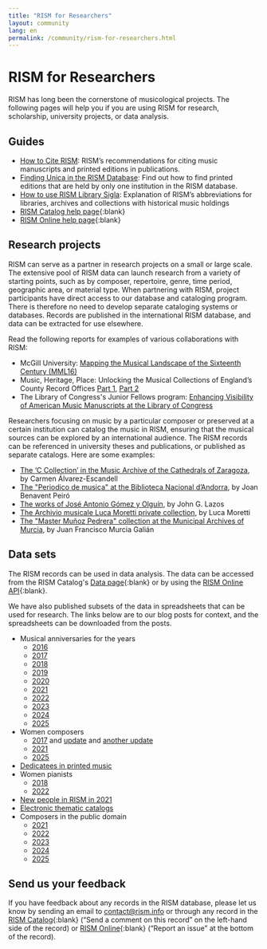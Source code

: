 ```yaml
---
title: "RISM for Researchers"
layout: community
lang: en
permalink: /community/rism-for-researchers.html
---
```


# RISM for Researchers  

RISM has long been the cornerstone of musicological projects. The following pages will help you if you are using RISM for research, scholarship, university projects, or data analysis.  

## Guides  

- [How to Cite RISM](/community/how-to-cite-rism.html): RISM’s recommendations for citing music manuscripts and printed editions in publications.    
- [Finding Unica in the RISM Database](/community/finding-unica-in-rism.html): Find out how to find printed editions that are held by only one institution in the RISM database.  
- [How to use RISM Library Sigla](/community/sigla/about.html): Explanation of RISM’s abbreviations for libraries, archives and collections with historical music holdings  
- [RISM Catalog help page](https://opac.rism.info/main-menu-/kachelmenu/help){:blank}  
- [RISM Online help page](https://rism.online/about/help){:blank}  

## Research projects  

RISM can serve as a partner in research projects on a small or large scale. The extensive pool of RISM data can launch research from a variety of starting points, such as by composer, repertoire, genre, time period, geographic area, or material type. When partnering with RISM, project participants have direct access to our database and cataloging program. There is therefore no need to develop separate cataloging systems or databases. Records are published in the international RISM database, and data can be extracted for use elsewhere.  

Read the following reports for examples of various collaborations with RISM:  
- McGill University: [Mapping the Musical Landscape of the Sixteenth Century (MML16)](/in_the_news/2019/07/29/mapping-the-musical-landscape-of-the-sixteenth.html)   
- Music, Heritage, Place: Unlocking the Musical Collections of England’s County Record Offices [Part 1](/library_collections/2024/09/26/music-from-english-local-archives-in-rism.html), [Part 2](/library_collections/2024/10/04/musical-discoveries-from-english-local-archives.html)   
- The Library of Congress's Junior Fellows program: [Enhancing Visibility of American Music Manuscripts at the Library of Congress](/library_collections/2024/02/08/library-of-congress-summer-report.html)

Researchers focusing on music by a particular composer or preserved at a certain institution can catalog the music in RISM, ensuring that the musical sources can be explored by an international audience. The RISM records can be referenced in university theses and publications, or published as separate catalogs. Here are some examples:  
-  [The ‘C Collection’ in the Music Archive of the Cathedrals of Zaragoza](/new_publications/2023/08/17/discovering-new-music-collections.html), by Carmen Álvarez-Escandell
- [The "Periodico de musica" at the Biblioteca Nacional d’Andorra](/new_at_rism/2020/06/15/the-first-record-from-andorra-in-rism-the.html), by Joan Benavent Peiró  
- [The works of José Antonio Gómez y Olguín](/new_publications/2016/03/07/jos%C3%A9-antonio-g%C3%B3mez-y-olgu%C3%ADn-18051876-y-su-cat%C3%A1logo.html), by John G. Lazos  
- [The Archivio musicale Luca Moretti private collection](/library_collections/2023/06/01/the-archivio-musicale-luca-moretti-in-rism.html), by Luca Moretti  
- [The "Master Muñoz Pedrera" collection at the Municipal Archives of Murcia](/library_collections/2023/09/14/pedrera-collection-murcia.html), by Juan Francisco Murcia Galián   

## Data sets  

The RISM records can be used in data analysis. The data can be accessed from the RISM Catalog's [Data page](https://opac.rism.info/main-menu-/kachelmenu/data){:blank} or by using the [RISM Online API](https://rism.online/docs/api/api/){:blank}.  

We have also published subsets of the data in spreadsheets that can be used for research. The links below are to our blog posts for context, and the spreadsheets can be downloaded from the posts.
- Musical anniversaries for the years  
    - [2016](/musical_anniversaries/2016/01/04/musical-anniversaries-in-2016.html)  
    - [2017](/musical_anniversaries/2017/01/10/musical-anniversaries-in-2017.html)   
    - [2018](/musical_anniversaries/2018/01/08/musical-anniversaries-in-2018.html)   
    - [2019](/musical_anniversaries/2019/01/14/musical-anniversaries-in-2019.html)   
    - [2020](/musical_anniversaries/2020/01/09/2020-not-just-beethoven.html)   
    - [2021](/musical_anniversaries/2021/01/14/composer-anniversaries-2021.html)   
    - [2022](/musical_anniversaries/2022/01/10/musician-anniversaries-2022.html)   
    - [2023](/musical_anniversaries/2023/01/09/musical-anniversaries-in-2023.html)   
    - [2024](/musical_anniversaries/2024/01/11/musical-anniversaries-in-2024.html)  
    - [2025](/musical_anniversaries/2025/01/09/musical-anniversaries-in-2025.html)  
- Women composers  
    - [2017](/events/2017/03/08/international-womens-day-women-composers-in.html) and [update](/new_at_rism/2017/06/29/eight-more-women-composers.html) and [another  update](/new_at_rism/2017/10/19/twelve-more-women-composers.html)   
    - [2021](/events/2021/03/08/international-womens-day-2021-women-composers-rism.html)   
    - [2025](/events/2025/03/06/international-womens-day-women-composers.html)
- [Dedicatees in printed music](/events/2022/02/14/musical-dedications-in-love-and-friendship.html)   
- Women pianists  
   - [2018](/events/2018/03/08/international-womens-day-women-pianists-in-rism.html)   
   - [2022](/events/2022/03/08/international-womens-day-women-pianists-in-rism.html)   
- [New people in RISM in 2021](/new_at_rism/2022/02/24/new-people-in-the-rism-online-catalog-2021.html)   
- [Electronic thematic catalogs](/new_at_rism/2020/11/09/electronic-thematic-catalogs.html)  
- Composers in the public domain
    - [2021](/in_the_news/2021/02/22/public-domain-music-2021.html)  
    - [2022](/in_the_news/2022/01/20/the-musical-public-domain-in-2022.html)
    - [2023](/in_the_news/2023/02/14/public-domain-2023.html)   
    - [2024](/in_the_news/2024/01/25/musical-public-domain-2024.html)   
    - [2025](/in_the_news/2025/02/20/public-domain-2025.html)  

## Send us your feedback  

If you have feedback about any records in the RISM database, please let us know by sending an email to [contact@rism.info](mailto:contact@rism.info) or through any record in the [RISM Catalog](https://opac.rism.info/main-menu-/kachelmenu){:blank} (“Send a comment on this record” on the left-hand side of the record) or [RISM Online](https://rism.online/){:blank} (“Report an issue” at the bottom of the record).
